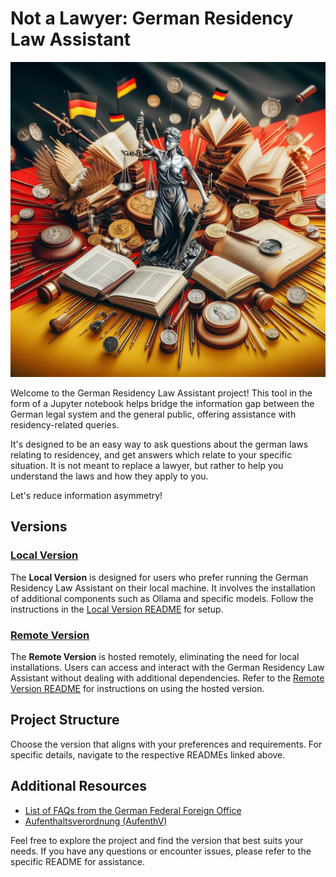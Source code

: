 # Not a Lawyer: German Residency Law Assistant

![Not a German Lawyer](/img/german-law.jpeg)

Welcome to the German Residency Law Assistant project! This tool in the form of a Jupyter notebook helps bridge the information gap between the German legal system and the general public, offering assistance with residency-related queries.

It's designed to be an easy way to ask questions about the german laws relating to residencey, and get answers which relate to your specific situation. It is not meant to replace a lawyer, but rather to help you understand the laws and how they apply to you. 

Let's reduce information asymmetry!

## Versions

### [Local Version](./local-version/README.md)

The **Local Version** is designed for users who prefer running the German Residency Law Assistant on their local machine. It involves the installation of additional components such as Ollama and specific models. Follow the instructions in the [Local Version README](./local-version/README.md) for setup.

### [Remote Version](./remote-version/README.md)

The **Remote Version** is hosted remotely, eliminating the need for local installations. Users can access and interact with the German Residency Law Assistant without dealing with additional dependencies. Refer to the [Remote Version README](./remote-version/README.md) for instructions on using the hosted version.

## Project Structure

Choose the version that aligns with your preferences and requirements. For specific details, navigate to the respective READMEs linked above.

## Additional Resources

- [List of FAQs from the German Federal Foreign Office](https://www.auswaertiges-amt.de/en/visa-service/buergerservice/faq/-/606852?openAccordionId=item-606664-0-panel)
- [Aufenthaltsverordnung (AufenthV)](https://www.gesetze-im-internet.de/aufenthv/BJNR294510004.html)

Feel free to explore the project and find the version that best suits your needs. If you have any questions or encounter issues, please refer to the specific README for assistance.